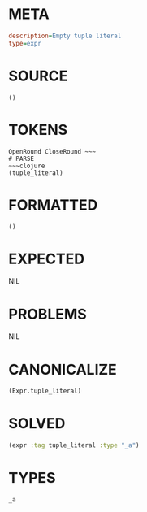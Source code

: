 # META
~~~ini
description=Empty tuple literal
type=expr
~~~
# SOURCE
~~~roc
()
~~~
# TOKENS
~~~text
OpenRound CloseRound ~~~
# PARSE
~~~clojure
(tuple_literal)
~~~
# FORMATTED
~~~roc
()
~~~
# EXPECTED
NIL
# PROBLEMS
NIL
# CANONICALIZE
~~~clojure
(Expr.tuple_literal)
~~~
# SOLVED
~~~clojure
(expr :tag tuple_literal :type "_a")
~~~
# TYPES
~~~roc
_a
~~~
